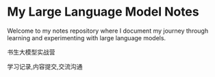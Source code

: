 # My Large Language Model Notes

Welcome to my notes repository where I document my journey through learning and experimenting with large language models.

书生大模型实战营




学习记录,内容提交,交流沟通


